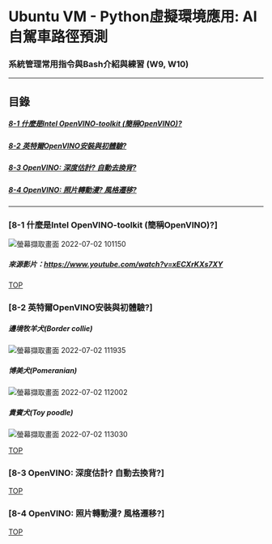 # Ubuntu VM - Python虛擬環境應用: AI自駕車路徑預測
### 系統管理常用指令與Bash介紹與練習 (W9, W10)
<a name="000"/>

---
## 目錄
##### [8-1 什麼是Intel OpenVINO-toolkit (簡稱OpenVINO)?](#001)
##### [8-2 英特爾OpenVINO安裝與初體驗?](#002)
##### [8-3 OpenVINO: 深度估計? 自動去換背?](#003)
##### [8-4 OpenVINO: 照片轉動漫? 風格遷移?](#004)
---

<a name="001"/>

### [8-1 什麼是Intel OpenVINO-toolkit (簡稱OpenVINO)?]
![螢幕擷取畫面 2022-07-02 101150](https://user-images.githubusercontent.com/89327055/176982950-6decd99e-4eca-412f-9974-2068d301fa03.png)

##### 來源影片：https://www.youtube.com/watch?v=xECXrKXs7XY




[TOP](#000)

<a name="002"/>

### [8-2 英特爾OpenVINO安裝與初體驗?]
##### 邊境牧羊犬(Border collie)
![螢幕擷取畫面 2022-07-02 111935](https://user-images.githubusercontent.com/89327055/176984838-9c89380e-a65a-49d9-8f4e-82146c743d61.png)
##### 博美犬(Pomeranian)
![螢幕擷取畫面 2022-07-02 112002](https://user-images.githubusercontent.com/89327055/176984840-847e4a07-efa5-40a8-81f1-d08e67feed64.png)
##### 貴賓犬(Toy poodle)
![螢幕擷取畫面 2022-07-02 113030](https://user-images.githubusercontent.com/89327055/176985081-2418f7bb-6f46-40cb-b391-d29429a58335.png)





[TOP](#000)

<a name="003"/>

### [8-3 OpenVINO: 深度估計? 自動去換背?]

[TOP](#000)

<a name="004"/>

### [8-4 OpenVINO: 照片轉動漫? 風格遷移?]




[TOP](#000)

